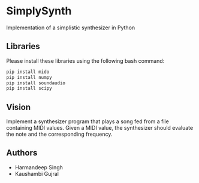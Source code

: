 # SimplySynth

Implementation of a simplistic synthesizer in Python

## Libraries
Please install these libraries using the following bash command:
 ```bash
 pip install mido
 pip install numpy
 pip install soundaudio
 pip install scipy
 ````

## Vision

Implement a synthesizer program that plays a song fed from a file containing MIDI values. Given a MIDI value, the synthesizer should evaluate the note and the corresponding frequency.

## Authors
- Harmandeep Singh
- Kaushambi Gujral